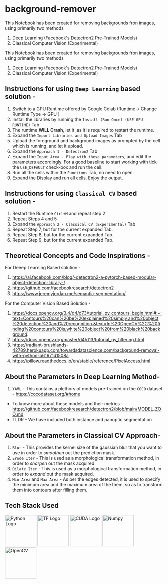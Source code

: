# background-remover
This Notebook has been created for removing backgrounds fron images, using primarily two methods


1.   Deep Learning (Facebook's Detectron2 Pre-Trained Models)
2.   Classical Computer Vision (Experimental)

This Notebook has been created for removing backgrounds fron images, using primarily two methods


1.   Deep Learning (Facebook's Detectron2 Pre-Trained Models)
2.   Classical Computer Vision (Experimental)

## Instructions for using `Deep Learning` based solution - 

1. Switch to a GPU Runtime offered by Google Colab (Runtime-> Change Runtime Type -> GPU )
2. Install the libraries by running the `Install (Run Once) (USE GPU RUNTIME)` Tab
3. The runtime **WILL Crash**, let it ,as it is required to restart the runtime.
4. Expand the `Import Libraries and Upload Images` Tab
5. Upload the foreground and background images as prompted by the cell which is running, and let it upload.
6. Expand the `Approach 1 - Detectron2` Tab
7. Expand the `Input Area - Play with these parameters`, and edit the parameters accordingly. For a good baseline to start working with tick the `USE_DEFAULT` check-box and run the cell.
8. Run all the cells within the `Functions` Tab, no need to open.
9. Expand the Display and run all cells. Enjoy the output.

## Instructions for using `Classical CV` based solution - 
1. Restart the Runtime `Ctrl+M` and repeat step 2
2. Repeat Steps 4 and 5
3. Expand the `Approach 2 - Classical CV (Experimental)` Tab
4. Repeat Step 7, but for the current expanded Tab.
5. Repeat Step 8, but for the current expanded Tab.
6. Repeat Step 9, but for the current expanded Tab.

## Theoretical Concepts and Code Inspirations - 
For Deeep Learning Based solution - 
1. https://ai.facebook.com/blog/-detectron2-a-pytorch-based-modular-object-detection-library-/
2. https://github.com/facebookresearch/detectron2
3. https://www.jeremyjordan.me/semantic-segmentation/

For the Computer Vision Based Solution - 
1. https://docs.opencv.org/3.4/d4/d73/tutorial_py_contours_begin.html#:~:text=Contours%20can%20be%20explained%20simply,and%20object%20detection%20and%20recognition.&text=In%20OpenCV%2C%20finding%20contours%20is,white%20object%20from%20black%20background.
2. https://docs.opencv.org/master/d4/d13/tutorial_py_filtering.html
3. https://radiant-brushlands-42789.herokuapp.com/towardsdatascience.com/background-removal-with-python-b61671d1508a
4. https://pillow.readthedocs.io/en/stable/reference/PixelAccess.html


## About the Parameters in Deep Learning Method- 
1. `YAML` - This contains a plethors of models pre-trained on the `COCO` dataset - https://cocodataset.org/#home
- To know more about these models and their metrics - https://github.com/facebookresearch/detectron2/blob/main/MODEL_ZOO.md
- TLDR - We have included both instance and panoptic segmentation

## About the Parameters in Classical CV Approach- 
1. `Blur` - This provides the kernel size of the gaussian blur that you want to use in order to *smoothen* out the prediction mask.
2. `Erode Iter` - This is used as a morphological transformation method, in order to *sharpen* out the mask acquired.
3. `Dilate Iter` - This is used as a morphological transformation method, in order to *expand* out the mask acquired.
4. `Min Area` and `Max Area` - As per the edges detected, it is used to specify the minimum area and the maximum area of the them, so as to transform them into contours after filling them.


## Tech Stack Used
<img src="https://cdn.worldvectorlogo.com/logos/python-5.svg" alt="Python Logo" height="100"/> <img src="https://camo.githubusercontent.com/c04e16c05de80dadbdc990884672fc941fdcbbfbb02b31dd48c248d010861426/68747470733a2f2f7777772e74656e736f72666c6f772e6f72672f696d616765732f74665f6c6f676f5f736f6369616c2e706e67" alt="TF Logo" height="100"/> <img src="http://cms.ipressroom.com.s3.amazonaws.com/219/files/20149/NVIDIA_CUDA_V_2C_r.jpg" alt="CUDA Logo" height="100"/> <img src="https://raw.githubusercontent.com/valohai/ml-logos/master/numpy-simple.svg" alt="Numpy" height="100"/> <img src="https://upload.wikimedia.org/wikipedia/commons/5/53/OpenCV_Logo_with_text.png" alt="OpenCV" height="100"/> 

